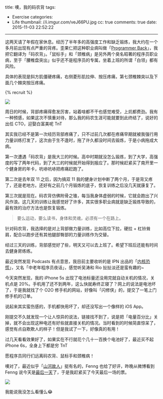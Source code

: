 title: 噢，我的码农背
tags:
  - Exercise
categories:
  - Life
thumbnail: //i.imgur.com/veJ66PU.jpg
cc: true
comments: true
date: 2015-11-03 22:52:22
---


这两天请了年假在家休息。经历了半年多的高强度工作和缺乏锻炼，我大约在一个多月前出现有点严重的背疼。歪果仁把这种职业病叫做「[Programmer Back][1]」，我把它翻译为「码农背」。「鼠标手」和「颈椎病」是另外两个臭名昭著的程序员职业病，至于「腰椎盘突出」似乎还不是程序员的专属，坐着上班的所谓「白领」都有风险。

具体的表现是斜方肌僵硬疼痛，右侧菱形肌拉伸、按压疼痛，第七颈椎棘突以及下面几个棘突按压疼痛。

<!-- more --><!-- indicate-the-source -->

{% recruit %}

![](//i.imgur.com/Wn3k6Q1.png)

周日的时候，背部疼痛得愈发厉害，站着啥都不干也感觉难受，上炕都费劲。我有一种预感，如果这次不慎重对待，那么我的码农生涯可能就要到此终结了，说好的出任 CTO，迎娶白富美呢 TnT

其实我已经不是第一次经历背部疼痛了，只不过前几次都在疼痛早期就被我强行用力量训练打发了，这次由于生不逢时，拖了许久都没时间去锻炼，于是小病拖成大病。

第一次遭遇「码农背」是我大三的时候。高中时期就没怎么锻炼，到了大学，高强度的写了两年代码，到了大三的时候就开始得到报应了。那时候赶紧买了南开里一个健身房的年卡，吭哧吭哧把疼痛赶跑了。

第二次是去年双 11 之后，因为搞双 11 我的健身计划中断了两个月，于是背又疼了，还是老地方。还好有之前几个月锻炼的底子，恢复训练之后没几天就康复了。

第三次就是现在。码农背仿佛附骨之锥，每当我身体虚弱的时候，它就会跑出了兴风作浪。这几天的训练让我感觉好了许多，其实很多职业病就是缺乏锻炼导致的，最有效的治疗方法也是恢复锻炼。

> 要么运动，要么读书，身体和灵魂，必须有一个在路上。

针对码农背，我选择的是对上背部做力量训练，比如高位下拉，硬拉 + 杠铃耸肩，配合以跑步还有其他腿部臀部的力量训练作为交替。

经过三天的训练，背部感觉好了些，明天又可以去上班了。希望下班后还能有时间去健身房练练。

最近突然发现 Podcasts 有点意思，我目前主要收听的是 IPN 出品的「[内核恐慌][2]」，又名「中老年程序员夜话」，感觉听吴涛和 Rio 扯扯淡还是蛮有趣的~

今天突然发现，我的 iPhone 5s 出现了电池标量还没用完就自动关机的情况，关机点是 20%。手机用了还不到两年，这么快就寿终正寝了？网上的说法是电池坏了，于是我就找了个 O2O 修手机的网站，好像叫「闪修侠」的，提交了一笔上门修手机的订单。

说起来其实蛮伤感的，手机都快用坏了，却还没写出一个像样的 iOS App。

刚提交不久就发现一个让人惊异的说法，链接找不到了，说是把「电量百分比」关掉，就不会出现这种电还有好些就直接关机的情况。当时看到的时候简直惊呆了，感觉有点自欺欺人的样子！但是我试了一下，好像真的有用！

过几天看看效果好了，如果实在不行就花个几十一百换个电池好了，最近买不起 iPhone 6s，全身上下都是穷 TnT

愿程序员同行们远离码农背、鼠标手和颈椎病！

噢对了，最近似乎「[山河故人][3]」挺有名的，Fenng 也给了好评，昨晚从微博看到 Fenng 说今天是[最后一天][4]了，于是我赶紧买了今天最后一场的票。

![](//i.imgur.com/PtMPLDWh.jpg)

我能说我没怎么看懂么😂

[1]: http://www.hanselman.com/blog/TheComputerBackPainAndTheProgrammer.aspx
[2]: https://ipn.li/kernelpanic/
[3]: https://movie.douban.com/subject/25890005/
[4]: http://weibo.com/1577826897/D22Cg99mn
